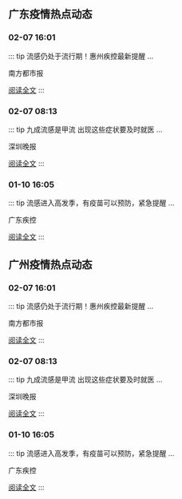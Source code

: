 
## 广东疫情热点动态

  
### 02-07 16:01
::: tip 流感仍处于流行期！惠州疾控最新提醒
...

南方都市报

[阅读全文](https://view.inews.qq.com/a/20250207A05ROG00?uid=101705948131&chlid=_qqnews_custom_search_pictext)
:::

### 02-07 08:13
::: tip 九成流感是甲流 出现这些症状要及时就医
...

深圳晚报

[阅读全文](https://view.inews.qq.com/a/20250207A01ILB00?uid=101705948131&chlid=_qqnews_custom_search_pictext)
:::

### 01-10 16:05
::: tip 流感进入高发季，有疫苗可以预防，紧急提醒
...

广东疾控

[阅读全文](https://view.inews.qq.com/a/20250110A06LJ900?uid=101705948131&chlid=_qqnews_custom_search_pictext)
:::


## 广州疫情热点动态

  
### 02-07 16:01
::: tip 流感仍处于流行期！惠州疾控最新提醒
...

南方都市报

[阅读全文](https://view.inews.qq.com/a/20250207A05ROG00?uid=101705948131&chlid=_qqnews_custom_search_pictext)
:::

### 02-07 08:13
::: tip 九成流感是甲流 出现这些症状要及时就医
...

深圳晚报

[阅读全文](https://view.inews.qq.com/a/20250207A01ILB00?uid=101705948131&chlid=_qqnews_custom_search_pictext)
:::

### 01-10 16:05
::: tip 流感进入高发季，有疫苗可以预防，紧急提醒
...

广东疾控

[阅读全文](https://view.inews.qq.com/a/20250110A06LJ900?uid=101705948131&chlid=_qqnews_custom_search_pictext)
:::

